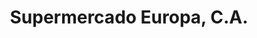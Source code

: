 ---
title: "Supermercado Europa, C.A."
url: /calabozo/supermercado-europa-c-a/
shop: supermercado
---
